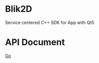 # Blik2D
Service centered C++ SDK for App with Qt5

# API Document
[Go](http://www.how2blik.com/doc/blik2d)
